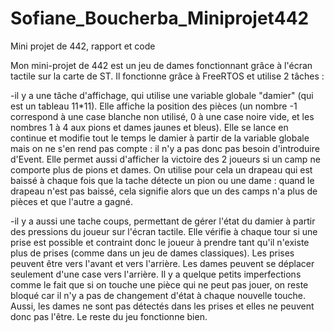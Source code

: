 # Sofiane_Boucherba_Miniprojet442
Mini projet de 442, rapport et code


Mon mini-projet de 442 est un jeu de dames fonctionnant grâce à l'écran tactile sur la carte de ST. 
Il fonctionne grâce à FreeRTOS et utilise 2 tâches :

-il y a une tâche d'affichage, qui utilise une variable globale "damier" (qui est un tableau 11*11). Elle affiche la position des pièces (un nombre -1 correspond à une case blanche non utilisé, 0 à une case noire vide, et les nombres 1 à 4 aux pions et dames jaunes et bleus). Elle se lance en continue et modifie tout le temps le damier à partir de la variable globale mais on ne s'en rend pas compte : il n'y a pas donc pas besoin d'introduire d'Event. Elle permet aussi d'afficher la victoire des 2 joueurs si un camp ne comporte plus de pions et dames. On utilise pour cela un drapeau qui est baissé à chaque fois que la tache détecte un pion ou une dame : quand le drapeau n'est pas baissé, cela signifie alors que un des camps n'a plus de pièces et que l'autre a gagné. 

-il y a aussi une tache coups, permettant de gérer l'état du damier à partir des pressions du joueur sur l'écran tactile. Elle vérifie à chaque tour si une prise est possible et contraint donc le joueur à prendre tant qu'il n'existe plus de prises (comme dans un jeu de dames classiques). Les prises peuvent être vers l'avant et vers l'arrière. Les dames peuvent se déplacer seulement d'une case vers l'arrière.  Il y a quelque petits imperfections comme le fait que si on touche une pièce qui ne peut pas jouer, on reste bloqué car il n'y a pas de changement d'état à chaque nouvelle touche. Aussi, les dames ne sont pas détectés dans les prises et elles ne peuvent donc pas l'être. Le reste du jeu fonctionne bien.
